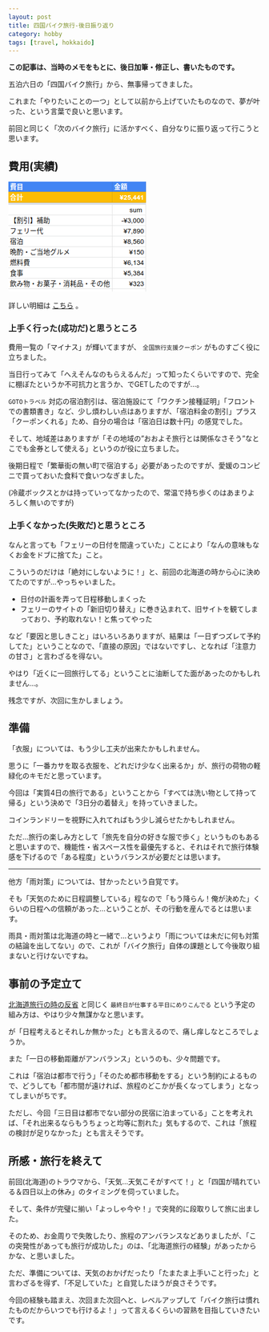 ```yaml
---
layout: post
title: 四国バイク旅行-後日振り返り
category: hobby
tags: [travel, hokkaido]
---
```


__この記事は、当時のメモをもとに、後日加筆・修正し、書いたものです。__


五泊六日の「四国バイク旅行」から、無事帰ってきました。

これまた「やりたいことの一つ」として以前から上げていたものなので、夢が叶った、という言葉で良いと思います。

前回と同じく「次のバイク旅行」に活かすべく、自分なりに振り返って行こうと思います。

## 費用(実績)

![費用の集計](/images/hobby/2022-11-08/total-cost.png)

詳しい明細は [こちら](https://docs.google.com/spreadsheets/d/1bsHPA7E91xQEEZkYyPSVvDBi-yGY2Om3LGDAC65UCGk/edit#gid=1143854237) 。

### 上手く行った(成功だ)と思うところ

費用一覧の「マイナス」が輝いてますが、 `全国旅行支援クーポン` がものすごく役に立ちました。

当日行ってみて「へえそんなのもらえるんだ」って知ったくらいですので、完全に棚ぼたというか不可抗力と言うか、でGETしたのですが…。

`GOTOトラベル` 対応の宿泊割引は、宿泊施設にて「ワクチン接種証明」「フロントでの書類書き」など、少し煩わしい点はありますが、「宿泊料金の割引」プラス「クーポンくれる」ため、自分の場合は「宿泊日は数十円」の感覚でした。

そして、地域差はありますが「その地域の”おおよそ旅行とは関係なさそう”なとこでも金券として使える」というのが役に立ちました。

後期日程で「繁華街の無い町で宿泊する」必要があったのですが、愛媛のコンビニで買っておいた食料で食いつなぎました。

(冷蔵ボックスとかは持っていってなかったので、常温で持ち歩くのはあまりよろしく無いのですが)

### 上手くなかった(失敗だ)と思うところ

なんと言っても「フェリーの日付を間違っていた」ことにより「なんの意味もなくお金をドブに捨てた」こと。

こういうのだけは「絶対にしないように！」と、前回の北海道の時から心に決めてたのですが…やっちゃいました。

- 日付の計画を弄って日程移動しまくった
- フェリーのサイトの「新旧切り替え」に巻き込まれて、旧サイトを観てしまっており、予約取れない！と焦ってやった

など「要因と思しきこと」はいろいろありますが、結果は「一日ずつズレて予約してた」ということなので、「直接の原因」ではないですし、となれば「注意力の甘さ」と言わざるを得ない。

やはり「近くに一回旅行してる」ということに油断してた面があったのかもしれません…。

残念ですが、次回に生かしましょう。

## 準備

「衣服」については、もう少し工夫が出来たかもしれません。

思うに「一番カサを取る衣服を、どれだけ少なく出来るか」が、旅行の荷物の軽緑化のキモだと思っています。

今回は「実質4日の旅行である」ということから「すべては洗い物として持って帰る」という決めで「3日分の着替え」を持っていきました。

コインランドリーを視野に入れてればもう少し減らせたかもしれません。

ただ…旅行の楽しみ方として「旅先を自分の好きな服で歩く」というものもあると思いますので、機能性・省スペース性を最優先すると、それはそれで旅行体験感を下げるので「ある程度」というバランスが必要だとは思います。

---

他方「雨対策」については、甘かったという自覚です。

そも「天気のために日程調整している」程なので「もう降らん！俺が決めた」くらいの日程への信頼があった…ということが、その行動を産んでるとは思います。

雨具・雨対策は北海道の時と一緒で…というより「雨については未だに何も対策の結論を出してない」ので、これが「バイク旅行」自体の課題として今後取り組まないと行けないですね。

## 事前の予定立て

[北海道旅行の時の反省]() と同じく `最終日が仕事する平日にめりこんでる` という予定の組み方は、やはり少々無謀かなと思います。

が「日程考えるとそれしか無かった」とも言えるので、痛し痒しなところでしょうか。

また「一日の移動距離がアンバランス」というのも、少々問題です。

これは「宿泊は都市で行う」「そのため都市移動をする」という制約によるもので、どうしても「都市間が遠ければ、旅程のどこかが長くなってしまう」となってしまいがちです。

ただし、今回「三日目は都市でない部分の民宿に泊まっている」ことを考えれば、「それ出来るならもうちょっと均等に割れた」気もするので、これは「旅程の検討が足りなかった」とも言えそうです。

## 所感・旅行を終えて

前回(北海道)のトラウマから、「天気…天気こそがすべて！」と「四国が晴れている＆四日以上の休み」のタイミングを伺っていました。

そして、条件が完璧に揃い「よっしゃ今や！」で突発的に段取りして旅に出ました。

そのため、お金周りで失敗したり、旅程のアンバランスなどありましたが、「この突発性があっても旅行が成功した」のは、「北海道旅行の経験」があったからかな、と思いました。

ただ、準備については、天気のおかげだったり「たまたま上手いこと行った」と言わざるを得ず、「不足していた」と自覚したほうが良さそうです。

今回の経験も踏まえ、次回また次回へと、レベルアップして「バイク旅行は慣れたものだからいつでも行けるよ！」って言えるくらいの習熟を目指していきたいです。

